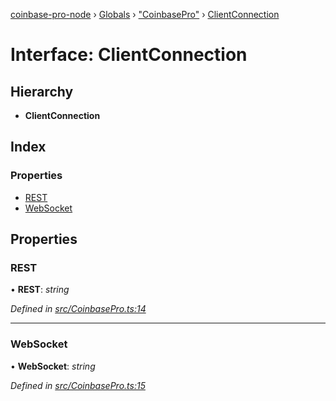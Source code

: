 [coinbase-pro-node](../README.md) › [Globals](../globals.md) › ["CoinbasePro"](../modules/_coinbasepro_.md) › [ClientConnection](_coinbasepro_.clientconnection.md)

# Interface: ClientConnection

## Hierarchy

- **ClientConnection**

## Index

### Properties

- [REST](_coinbasepro_.clientconnection.md#rest)
- [WebSocket](_coinbasepro_.clientconnection.md#websocket)

## Properties

### REST

• **REST**: _string_

_Defined in [src/CoinbasePro.ts:14](https://github.com/bennyn/coinbase-pro-node/blob/b48d104/src/CoinbasePro.ts#L14)_

---

### WebSocket

• **WebSocket**: _string_

_Defined in [src/CoinbasePro.ts:15](https://github.com/bennyn/coinbase-pro-node/blob/b48d104/src/CoinbasePro.ts#L15)_
